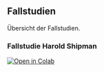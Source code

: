 ## Fallstudien

Übersicht der Fallstudien.

### Fallstudie Harold Shipman

[![Open in Colab](https://colab.research.google.com/assets/colab-badge.svg)](https://colab.research.google.com/github/kirenz/statistik-fallstudien/blob/main/00-1-shipman-opfer-code.ipynb)
